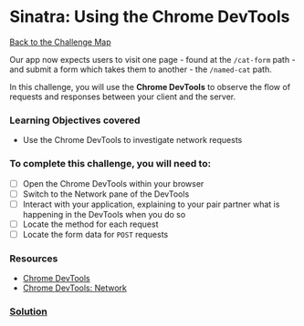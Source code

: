 # Sinatra: Using the Chrome DevTools

[Back to the Challenge Map](00_challenge_map.md)

Our app now expects users to visit one page - found at the `/cat-form` path - and submit a form which takes them to another - the `/named-cat` path.

In this challenge, you will use the **Chrome DevTools** to observe the flow of requests and responses between your client and the server.

### Learning Objectives covered
- Use the Chrome DevTools to investigate network requests

### To complete this challenge, you will need to:

- [ ] Open the Chrome DevTools within your browser
- [ ] Switch to the Network pane of the DevTools
- [ ] Interact with your application, explaining to your pair partner what is happening in the DevTools when you do so
- [ ] Locate the method for each request
- [ ] Locate the form data for `POST` requests

### Resources

- [Chrome DevTools](https://developer.chrome.com/devtools)
- [Chrome DevTools: Network](https://developer.chrome.com/devtools/docs/network)

### [Solution](solutions/12_sinatra_using_the_chrome_devtools.md)